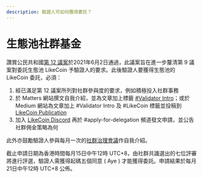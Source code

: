 ```yaml
---
description: 驗證人可如何獲得委託？
---
```


# 生態池社群基金

讚賞公民共和國[第 12 議案](https://ipfs.io/ipfs/QmNu5dc1WBn8yicTqG42AotvdXpRa7Ay5ytBPHAN5XbPEY/)於2021年6月2日通過，此議案旨在進一步釐清第 9 議案對委託生態池 LikeCoin 予驗證人的要求。此後驗證人要獲得生態池的 LikeCoin 委託，必須：

1. 經已滿足第 12 議案所列對社群參與度的要求，例如積極投入社群事務
2. 於 Matters 網站撰文自我介紹，並為文章加上標籤 [\#Validator Intro](https://matters.news/tags/VGFnOjUzMTkw)；或於 Medium 網站為文章加上 \#Validator Intro 及 \#LikeCoin 標籤並投稿到 [LikeCoin Publication](https://medium.com/likecoin)
3. 加入 [LikeCoin Discord](https://discord.com/invite/W4DQ6peZZZ) 再於 \#apply-for-delegation 頻道發文申請，並公告社群佣金策略為何

此外亦鼓勵驗證人參與每月一次的[社群治理會議](../community-call.md)作自我介紹。

截止申請日期為香港時間每月15日中午12時 UTC+8，由社群共識選出的七位評審將進行評選，驗證人需獲得起碼五個同意 \( Aye \) 才能獲得委託。申請結果於每月21日中午12時 UTC+8 公佈。

